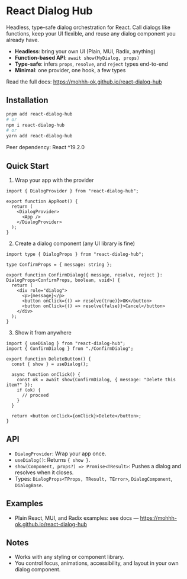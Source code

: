 # React Dialog Hub

Headless, type-safe dialog orchestration for React. Call dialogs like functions, keep your UI flexible, and reuse any dialog component you already have.

- **Headless**: bring your own UI (Plain, MUI, Radix, anything)
- **Function-based API**: `await show(MyDialog, props)`
- **Type-safe**: infers `props`, `resolve`, and `reject` types end-to-end
- **Minimal**: one provider, one hook, a few types

Read the full docs: https://mohhh-ok.github.io/react-dialog-hub

## Installation

```bash
pnpm add react-dialog-hub
# or
npm i react-dialog-hub
# or
yarn add react-dialog-hub
```

Peer dependency: React ^19.2.0

## Quick Start

1) Wrap your app with the provider

```tsx
import { DialogProvider } from "react-dialog-hub";

export function AppRoot() {
  return (
    <DialogProvider>
      <App />
    </DialogProvider>
  );
}
```

2) Create a dialog component (any UI library is fine)

```tsx
import type { DialogProps } from "react-dialog-hub";

type ConfirmProps = { message: string };

export function ConfirmDialog({ message, resolve, reject }: DialogProps<ConfirmProps, boolean, void>) {
  return (
    <div role="dialog">
      <p>{message}</p>
      <button onClick={() => resolve(true)}>OK</button>
      <button onClick={() => resolve(false)}>Cancel</button>
    </div>
  );
}
```

3) Show it from anywhere

```tsx
import { useDialog } from "react-dialog-hub";
import { ConfirmDialog } from "./ConfirmDialog";

export function DeleteButton() {
  const { show } = useDialog();

  async function onClick() {
    const ok = await show(ConfirmDialog, { message: "Delete this item?" });
    if (ok) {
      // proceed
    }
  }

  return <button onClick={onClick}>Delete</button>;
}
```

## API

- `DialogProvider`: Wrap your app once.
- `useDialog()`: Returns `{ show }`.
- `show(Component, props?) => Promise<TResult>`: Pushes a dialog and resolves when it closes.
- Types: `DialogProps<TProps, TResult, TError>`, `DialogComponent`, `DialogBase`.

## Examples

- Plain React, MUI, and Radix examples: see docs — https://mohhh-ok.github.io/react-dialog-hub

## Notes

- Works with any styling or component library.
- You control focus, animations, accessibility, and layout in your own dialog component.
